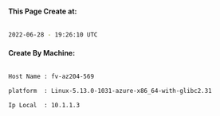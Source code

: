 
   
#### This Page Create at:

```bash

2022-06-28 - 19:26:10 UTC

```

#### Create By Machine:

```bash

Host Name : fv-az204-569

platform  : Linux-5.13.0-1031-azure-x86_64-with-glibc2.31

Ip Local  : 10.1.1.3

```

